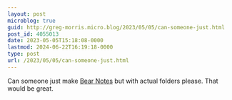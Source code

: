 ```yaml
---
layout: post
microblog: true
guid: http://greg-morris.micro.blog/2023/05/05/can-someone-just.html
post_id: 4055013
date: 2023-05-05T15:18:08-0000
lastmod: 2024-06-22T16:19:18-0000
type: post
url: /2023/05/05/can-someone-just.html
---
```

Can someone just make [Bear Notes](https://bear.app) but with actual folders please. That would be great.

